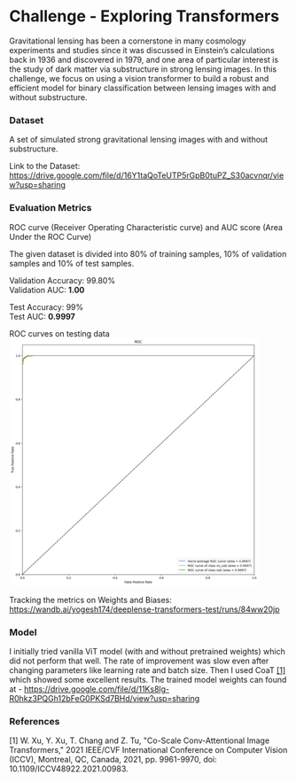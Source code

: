 # Challenge - Exploring Transformers

Gravitational lensing has been a cornerstone in many cosmology experiments and studies since it was discussed in Einstein’s calculations back in 1936 and discovered in 1979, and one area of particular interest is the study of dark matter via substructure in strong lensing images. In this challenge, we focus on using a vision transformer to build a robust and efficient model for binary classification between lensing images with and without substructure.

### Dataset

A set of simulated strong gravitational lensing images with and without substructure.

Link to the Dataset: https://drive.google.com/file/d/16Y1taQoTeUTP5rGpB0tuPZ_S30acvnqr/view?usp=sharing

### Evaluation Metrics

ROC curve (Receiver Operating Characteristic curve) and AUC score (Area Under the ROC Curve)

The given dataset is divided into 80% of training samples, 10% of validation samples and 10% of test samples.

Validation Accuracy: 99.80% \
Validation AUC: **1.00**

Test Accuracy: 99% \
Test AUC: **0.9997**

ROC curves on testing data
<img src="roc-auc.png" width="450">

Tracking the metrics on Weights and Biases: https://wandb.ai/yogesh174/deeplense-transformers-test/runs/84ww20jp

### Model

I initially tried vanilla ViT model (with and without pretrained weights) which did not perform that well. The rate of improvement was slow even after changing parameters like learning rate and batch size. Then I used CoaT [[1]](#1) which showed some excellent results. The trained model weights can found at - https://drive.google.com/file/d/11Ks8lg-R0hkz3PQGh12bFeG0PKSd7BHd/view?usp=sharing

### References
<a id="1">[1]</a> W. Xu, Y. Xu, T. Chang and Z. Tu, "Co-Scale Conv-Attentional Image Transformers," 2021 IEEE/CVF International Conference on Computer Vision (ICCV), Montreal, QC, Canada, 2021, pp. 9961-9970, doi: 10.1109/ICCV48922.2021.00983.